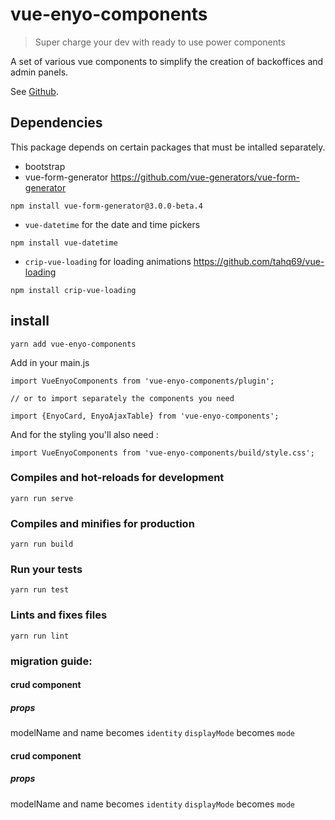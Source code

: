 # vue-enyo-components
> Super charge your dev with ready to use power components

A set of various vue components to simplify the creation of backoffices and admin panels.

See [Github](https://github.com/enyosolutions-team/vue-enyo-components/).


## Dependencies

This package depends on certain packages that must be intalled separately.

- bootstrap
- vue-form-generator https://github.com/vue-generators/vue-form-generator
```
npm install vue-form-generator@3.0.0-beta.4
```


- `vue-datetime` for the date and time pickers
```
npm install vue-datetime
```



- `crip-vue-loading` for loading animations https://github.com/tahq69/vue-loading
```
npm install crip-vue-loading
```



## install
```
yarn add vue-enyo-components
```

Add in your main.js
```
import VueEnyoComponents from 'vue-enyo-components/plugin';

// or to import separately the components you need

import {EnyoCard, EnyoAjaxTable} from 'vue-enyo-components';

```

And for the styling you'll also need :

```
import VueEnyoComponents from 'vue-enyo-components/build/style.css';

```

### Compiles and hot-reloads for development
```
yarn run serve
```

### Compiles and minifies for production
```
yarn run build
```

### Run your tests
```
yarn run test
```

### Lints and fixes files
```
yarn run lint
```


### migration guide:

#### crud component

##### props
modelName and name  becomes `identity`
`displayMode`  becomes `mode`

#### crud component

##### props
modelName and name  becomes `identity`
`displayMode`  becomes `mode`
